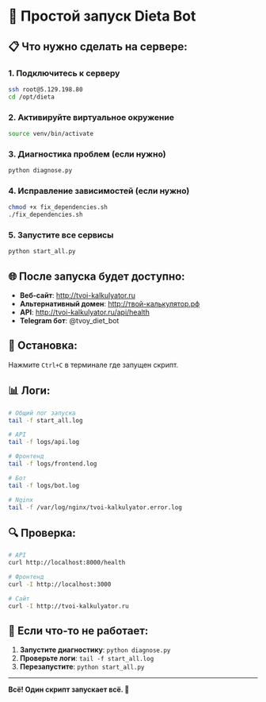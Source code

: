 # 🚀 Простой запуск Dieta Bot

## 📋 Что нужно сделать на сервере:

### 1. Подключитесь к серверу
```bash
ssh root@5.129.198.80
cd /opt/dieta
```

### 2. Активируйте виртуальное окружение
```bash
source venv/bin/activate
```

### 3. Диагностика проблем (если нужно)
```bash
python diagnose.py
```

### 4. Исправление зависимостей (если нужно)
```bash
chmod +x fix_dependencies.sh
./fix_dependencies.sh
```

### 5. Запустите все сервисы
```bash
python start_all.py
```

## 🌐 После запуска будет доступно:

- **Веб-сайт**: http://tvoi-kalkulyator.ru
- **Альтернативный домен**: http://твой-калькулятор.рф
- **API**: http://tvoi-kalkulyator.ru/api/health
- **Telegram бот**: @tvoy_diet_bot

## 🛑 Остановка:

Нажмите `Ctrl+C` в терминале где запущен скрипт.

## 📊 Логи:

```bash
# Общий лог запуска
tail -f start_all.log

# API
tail -f logs/api.log

# Фронтенд
tail -f logs/frontend.log

# Бот
tail -f logs/bot.log

# Nginx
tail -f /var/log/nginx/tvoi-kalkulyator.error.log
```

## 🔍 Проверка:

```bash
# API
curl http://localhost:8000/health

# Фронтенд
curl -I http://localhost:3000

# Сайт
curl -I http://tvoi-kalkulyator.ru
```

## 🚨 Если что-то не работает:

1. **Запустите диагностику**: `python diagnose.py`
2. **Проверьте логи**: `tail -f start_all.log`
3. **Перезапустите**: `python start_all.py`

---

**Всё! Один скрипт запускает всё. 🎉** 